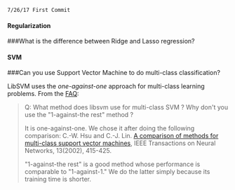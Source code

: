 ```
7/26/17 First Commit
```
#### Regularization
###What is the difference between Ridge and Lasso regression?

#### SVM
###Can you use Support Vector Machine to do multi-class classification?

LibSVM uses the *one-against-one* approach for multi-class learning problems. From the [FAQ][1]:

> Q: What method does libsvm use for multi-class SVM ? Why don't you use the "1-against-the rest" method ? 
>
>It is one-against-one. We chose it after doing the following comparison: C.-W. Hsu and C.-J. Lin. [A comparison of methods for multi-class support vector machines][2], IEEE Transactions on Neural Networks, 13(2002), 415-425.
>
> "1-against-the rest" is a good method whose performance is comparable to "1-against-1." We do the latter simply because its training time is shorter.

[1]: http://www.csie.ntu.edu.tw/~cjlin/libsvm/faq.html#f419
[2]: http://www.csie.ntu.edu.tw/~cjlin/papers/multisvm.pdf
